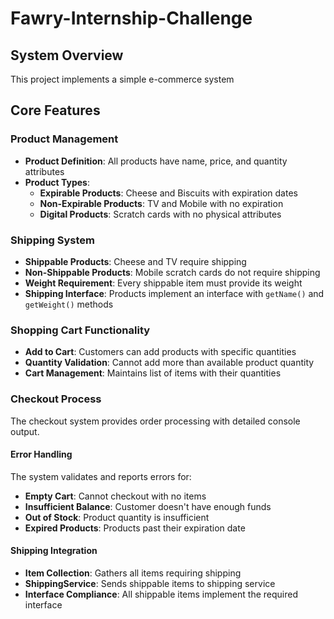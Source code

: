 # Fawry-Internship-Challenge


## System Overview

This project implements a simple e-commerce system
## Core Features

### Product Management

- **Product Definition**: All products have name, price, and quantity attributes
- **Product Types**:
  - **Expirable Products**: Cheese and Biscuits with expiration dates
  - **Non-Expirable Products**: TV and Mobile with no expiration
  - **Digital Products**: Scratch cards with no physical attributes

### Shipping System

- **Shippable Products**: Cheese and TV require shipping
- **Non-Shippable Products**: Mobile scratch cards do not require shipping
- **Weight Requirement**: Every shippable item must provide its weight
- **Shipping Interface**: Products implement an interface with `getName()` and `getWeight()` methods

### Shopping Cart Functionality

- **Add to Cart**: Customers can add products with specific quantities
- **Quantity Validation**: Cannot add more than available product quantity
- **Cart Management**: Maintains list of items with their quantities

### Checkout Process

The checkout system provides  order processing with detailed console output.


#### Error Handling

The system validates and reports errors for:

- **Empty Cart**: Cannot checkout with no items
- **Insufficient Balance**: Customer doesn't have enough funds
- **Out of Stock**: Product quantity is insufficient
- **Expired Products**: Products past their expiration date

#### Shipping Integration

- **Item Collection**: Gathers all items requiring shipping
- **ShippingService**: Sends shippable items to shipping service
- **Interface Compliance**: All shippable items implement the required interface

